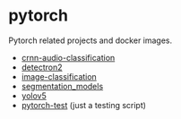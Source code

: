 # pytorch
Pytorch related projects and docker images.

* [crnn-audio-classification](crnn-audio-classification)
* [detectron2](detectron2)
* [image-classification](image-classification)
* [segmentation_models](segmentation_models)
* [yolov5](yolov5)
* [pytorch-test](pytorch-test) (just a testing script)
